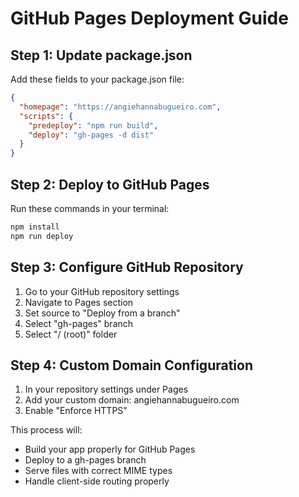 
# GitHub Pages Deployment Guide

## Step 1: Update package.json
Add these fields to your package.json file:

```json
{
  "homepage": "https://angiehannabugueiro.com",
  "scripts": {
    "predeploy": "npm run build",
    "deploy": "gh-pages -d dist"
  }
}
```

## Step 2: Deploy to GitHub Pages
Run these commands in your terminal:

```bash
npm install
npm run deploy
```

## Step 3: Configure GitHub Repository
1. Go to your GitHub repository settings
2. Navigate to Pages section
3. Set source to "Deploy from a branch"
4. Select "gh-pages" branch
5. Select "/ (root)" folder

## Step 4: Custom Domain Configuration
1. In your repository settings under Pages
2. Add your custom domain: angiehannabugueiro.com
3. Enable "Enforce HTTPS"

This process will:
- Build your app properly for GitHub Pages
- Deploy to a gh-pages branch
- Serve files with correct MIME types
- Handle client-side routing properly

